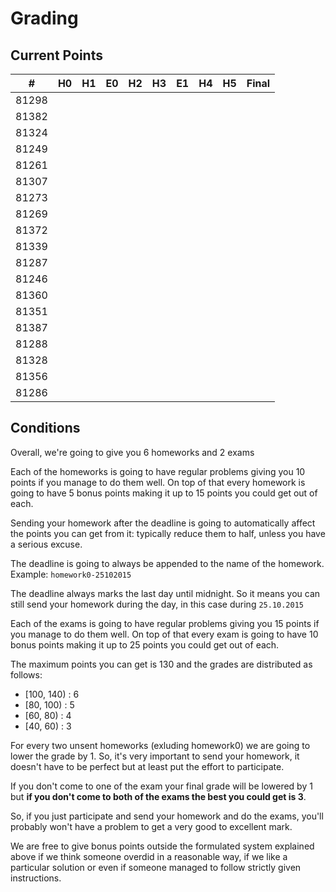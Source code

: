 # Grading

## Current Points

|   #   | H0 | H1 | E0 | H2 | H3 | E1 | H4 | H5 | Final |
|-------|----|----|----|----|----|----|----|----|-------|
| 81298 |    |    |    |    |    |    |    |    |       |
| 81382 |    |    |    |    |    |    |    |    |       |
| 81324 |    |    |    |    |    |    |    |    |       |
| 81249 |    |    |    |    |    |    |    |    |       |
| 81261 |    |    |    |    |    |    |    |    |       |
| 81307 |    |    |    |    |    |    |    |    |       |
| 81273 |    |    |    |    |    |    |    |    |       |
| 81269 |    |    |    |    |    |    |    |    |       |
| 81372 |    |    |    |    |    |    |    |    |       |
| 81339 |    |    |    |    |    |    |    |    |       |
| 81287 |    |    |    |    |    |    |    |    |       |
| 81246 |    |    |    |    |    |    |    |    |       |
| 81360 |    |    |    |    |    |    |    |    |       |
| 81351 |    |    |    |    |    |    |    |    |       |
| 81387 |    |    |    |    |    |    |    |    |       |
| 81288 |    |    |    |    |    |    |    |    |       |
| 81328 |    |    |    |    |    |    |    |    |       |
| 81356 |    |    |    |    |    |    |    |    |       |
| 81286 |    |    |    |    |    |    |    |    |       |

## Conditions

Overall, we're going to give you 6 homeworks and 2 exams

Each of the homeworks is going to have regular problems
giving you 10 points if you manage to do them well.
On top of that every homework is going to have 5 bonus
points making it up to 15 points you could get out of
each.

Sending your homework after the deadline is going to
automatically affect the points you can get from it:
typically reduce them to half, unless you have a serious
excuse.

The deadline is going to always be appended to the name of 
the homework.
Example: `homework0-25102015`

The deadline always marks the last day until midnight. So
it means you can still send your homework during the day,
in this case during `25.10.2015`

Each of the exams is going to have regular problems
giving you 15 points if you manage to do them well.
On top of that every exam is going to have 10 bonus
points making it up to 25 points you could get out of
each.

The maximum points you can get is 130 and the grades are
distributed as follows:
- [100, 140) : 6
-  [80, 100) : 5
-  [60, 80)  : 4 
-  [40, 60)  : 3

For every two unsent homeworks (exluding homework0) we are
going to lower the grade by 1. So, it's very important to
send your homework, it doesn't have to be perfect but at
least put the effort to participate.

If you don't come to one of the exam your final grade will
be lowered by 1 but **if you don't come to both of the exams
the best you could get is 3**.

So, if you just participate and send your homework and do 
the exams, you'll probably won't have a problem to get a
very good to excellent mark.

We are free to give bonus points outside the formulated
system explained above if we think someone overdid in a
reasonable way, if we like a particular solution or even 
if someone managed to follow strictly given instructions.

